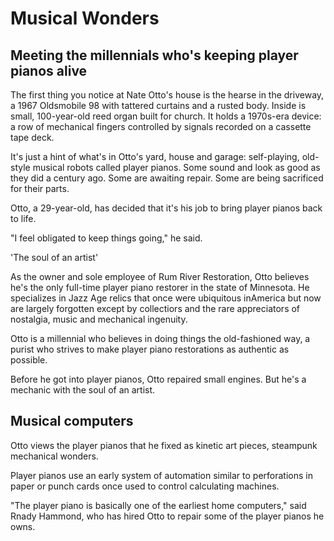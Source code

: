 # Musical Wonders

## Meeting the millennials who's keeping player pianos alive

The first thing you notice at Nate Otto's house is the hearse in the driveway, a 1967 Oldsmobile 98 with tattered curtains and a rusted body. Inside is small, 100-year-old reed organ built for church. It holds a 1970s-era device: a row of mechanical fingers controlled by signals recorded on a cassette tape deck.

It's just a hint of what's in Otto's yard, house and garage: self-playing, old-style musical robots called player pianos. Some sound and look as good as they did a century ago. Some are awaiting repair. Some are being sacrificed for their parts.

Otto, a 29-year-old, has decided that it's his job to bring player pianos back to life.

"I feel obligated to keep things going," he said.


'The soul of an artist'

As the owner and sole employee of Rum River Restoration, Otto believes he's the only full-time player piano restorer in the state of Minnesota. He specializes in Jazz Age relics that once were ubiquitous inAmerica but now are largely forgotten except by collectiors and the rare appreciators of nostalgia, music and mechanical ingenuity.

Otto is a millennial who believes in doing things the old-fashioned way, a purist who strives to make player piano restorations as authentic as possible.

Before he got into player pianos, Otto repaired small engines. But he's a mechanic with the soul of an artist.

## Musical computers

Otto views the player pianos that he fixed as kinetic art pieces, steampunk mechanical wonders.

Player pianos use an early system of automation similar to perforations in paper or punch cards once used to control calculating machines.

"The player piano is basically one of the earliest home computers," said Rnady Hammond, who has hired Otto to repair some of the player pianos he owns.

